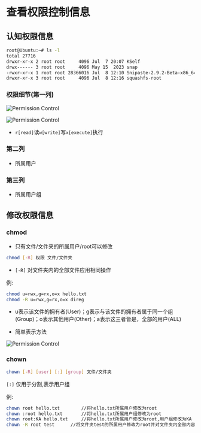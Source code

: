 # 查看权限控制信息

## 认知权限信息

```bash
root@Ubuntu:~# ls -l
total 27716
drwxr-xr-x 2 root root     4096 Jul  7 20:07 KSelf
drwx------ 3 root root     4096 May 15  2023 snap
-rwxr-xr-x 1 root root 28366016 Jul  8 12:10 Snipaste-2.9.2-Beta-x86_64.AppImage
drwxr-xr-x 3 root root     4096 Jul  8 12:16 squashfs-root
```
### 权限细节(第一列)

![Permission Control](https://aimeeangelia.github.io/Pictures/Commend/PermissionControl/1.png)

![Permission Control](https://aimeeangelia.github.io/Pictures/Commend/PermissionControl/2.png)

* `r[read]`读`w[write]`写`x[execute]`执行

### 第二列

* 所属用户

### 第三列

* 所属用户组

## 修改权限信息

### chmod

* 只有文件/文件夹的所属用户/root可以修改

```bash
chmod [-R] 权限 文件/文件夹
```

* `[-R]` 对文件夹内的全部文件应用相同操作

例:

```bash
chmod u=rwx,g=rx,o=x hello.txt
chmod -R u=rwx,g=rx,o=x direg
```

* u表示该文件的拥有者(User)；g表示与该文件的拥有者属于同一个组(Group)；o表示其他用户(Other)；a表示这三者皆是，全部的用户(ALL)

* 简单表示方法

![Permission Control](https://aimeeangelia.github.io/Pictures/Commend/PermissionControl/3.png)

### chown

```bash
chown [-R] [user] [:] [group] 文件/文件夹
```
`[:]` 仅用于分割,表示用户组

例:

```bash
chown root hello.txt		//将hello.txt所属用户修改为root
chown :root hello.txt		//将hello.txt所属用户组修改为root
chown root:KA hello.txt		//将hello.txt所属用户修改为root,用户组修改为KA
chown -R root test		//将文件夹test的所属用户修改为root并对文件夹内全部内容应用同样规则
```



















